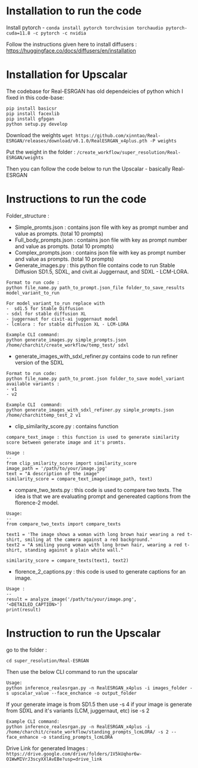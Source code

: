 
# Installation to run the code

Install pytorch - `conda install pytorch torchvision torchaudio pytorch-cuda=11.8 -c pytorch -c nvidia`

Follow the instructions given here to install diffusers :
https://huggingface.co/docs/diffusers/en/installation

# Installation for Upscalar

The codebase for Real-ESRGAN has old dependeicies of python which I fixed in this code-base: 

```
pip install basicsr
pip install facexlib
pip install gfpgan
python setup.py develop
```

Download the weights 
`wget https://github.com/xinntao/Real-ESRGAN/releases/download/v0.1.0/RealESRGAN_x4plus.pth -P weights`

Put the weight in the folder : `/create_workflow/super_resolution/Real-ESRGAN/weights`

Then you can follow the code below to run the Upscalar - basically Real-ESRGAN




# Instructions to run the code

Folder_structure : 

- Simple_promts.json : contains json file with key as prompt number and value as prompts. (total 10 prompts)
- Full_body_prompts.json : contains json file with key as prompt number and value as prompts. (total 10 prompts)
- Complex_prompts.json : contains json file with key as prompt number and value as prompts. (total 10 prompts)
- Generate_images.py : this python file contains code to run Stable Diffusion SD1.5, SDXL, and civit.ai Juggernaut, and SDXL - LCM-LORA.

```
Format to run code : 
python file_name.py path_to_prompt.json_file folder_to_save_results model_variant_to_run

For model_variant_to_run replace with 
-  sd1.5 for Stable Diffusion
- sdxl for stable diffusion XL
- juggernaut for civit-ai juggernaut model
- lcmlora : for stable diffusion XL - LCM-LORA

Example CLI command: 
python generate_images.py simple_prompts.json /home/charchit/create_workflow/temp_test/ sdxl

```

- generate_images_with_sdxl_refiner.py contains code to run refiner version of the SDXL
```
Format to run code:
python file_name.py path_to_promt.json folder_to_save model_variant
available variants :
- v1 
- v2

Example CLI  command:
python generate_images_with_sdxl_refiner.py simple_prompts.json /home/charchittemp_test_2 v1
```

- clip_similarity_score.py : contains function

```
compare_text_image : this function is used to generate similarity score between generate image and it's promts.

Usage :
--
from clip_smilarity_score import similarity_score
image_path = '/path/to/your/image.jpg'
text = "A description of the image"
similarity_score = compare_text_image(image_path, text)

```

- compare_two_texts.py : this code is used to compare two texts. The idea is that we are evaluating prompt and genereated captions from the florence-2 model.

```
Usage:
--
from compare_two_texts import compare_texts

text1 = 'The image shows a woman with long brown hair wearing a red t-shirt, smiling at the camera against a red background.'
text2 = "A smiling young woman with long brown hair, wearing a red t-shirt, standing against a plain white wall."

similarity_score = compare_texts(text1, text2)
```

- florence_2_captions.py : this code is used to generate captions for an image. 

```
Usage : 
--
result = analyze_image('/path/to/your/image.png', '<DETAILED_CAPTION>')
print(result)
```


# Instruction to run the Upscalar
go to the folder :

`cd super_resolution/Real-ESRGAN`

Then use the below CLI command to run the upscalar

```
Usage:
python inference_realesrgan.py -n RealESRGAN_x4plus -i images_folder -s upscalar_value --face_enchance -o output_folder
```
If your generate image is from SD1.5 then use -s 4 if your image is generate from SDXL and it's variants (LCM, juggernaut, etc) ise -s 2

```
Example CLI command: 
python inference_realesrgan.py -n RealESRGAN_x4plus -i /home/charchit/create_workflow/standing_prompts_lcmLORA/ -s 2 --face_enhance -o standing_prompts_lcmLORA

```

Drive Link for generated Images : `https://drive.google.com/drive/folders/1V5kUqhor6w-O1WwMIVrJ3scyXXlAvEBe?usp=drive_link`
